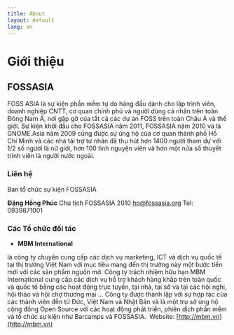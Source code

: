 ```yaml
---
title: About
layout: default
lang: vn
---
```

# Giới thiệu

## FOSSASIA

FOSS ASIA là sự kiện phần mềm tự do hàng đầu dành cho lập trình viên, doanh nghiệp CNTT, cơ quan chính phủ và người dùng cá nhân trên toàn Đông Nam Á, nơi gặp gỡ của tất cả các dự án FOSS trên toàn Châu Á và thế giới. Sự kiện khởi đầu cho FOSSASIA năm 2011, FOSSASIA năm 2010 va là GNOME.Asia năm 2009 cũng được sự ủng hộ của cơ quan thành phố Hồ Chí Minh và các nhà tài trợ tư nhân đã thu hút hơn 1400 người tham dự với 1/2 số người là nữ giới, hơn 100 tình nguyện viên và hơn một nửa số thuyết trình viên là người nước ngoài.

### Liên hệ

Ban tổ chức sự kiện&nbsp;FOSSASIA

**Đặng Hồng Phúc** 
 Chủ tịch FOSSASIA 2010 
 [hp@fossasia.org](mailto:hp@fossasia.org) 
 Tel: 0939871001

### Các Tổ chức đối tác

*   **MBM International**

là công ty chuyên cung cấp các dịch vụ marketing, ICT và dịch vụ quốc tế tại thị trường Việt Nam với mục tiêu mang đến thị trường này một bước tiến mới với các sản phẩm nguồn mở. Công ty trách nhiệm hữu hạn MBM International cung cấp các dịch vụ hỗ trợ khách hàng khắp trên toàn quốc và quốc tế bằng các hoạt động trực tuyến, tại nhà, tại sở và tại các hội nghị, hội thảo và hội chợ thương mại ... Công ty được thành lập với sự hợp tác của các thành viên đến từ Đức, Việt Nam và Nhật Bản và là một trụ sở ủng hộ cộng đồng Open Source với các hoạt động phát triển, phiên dịch phần mềm và tổ chức sự kiện như Barcamps và FOSSASIA.&nbsp; Website: [http://mbm.vn](http://mbm.vn)